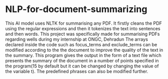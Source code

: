 # NLP-for-document-summarizing
This AI model uses NLTK for summarising any PDF. It firstly cleans the PDF using the regular expressions and then it tokenizes the text into sentences and then words. 
This project was specifically made for summarising PDFs regarding wells during my internship at ONGC, Dehradun
The arrays declared inside the code such as focus_terms and exclude_terms can be modified according to the the document to improve the quality of the text in the summary.
This program gives the output in the form of a text file which presents the summary of the document in a number of points specified in the program(15 by default but it can be changed by changing the value of the variable t). 
The predefined phrases can also be modified further.
